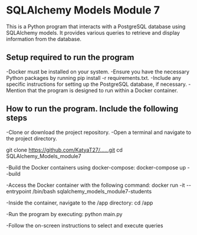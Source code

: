 # SQLAlchemy Models Module 7

This is a Python program that interacts with a PostgreSQL database using SQLAlchemy models. It provides various queries to retrieve and display information from the database.

## Setup required to run the program

-Docker must be installed on your system.
-Ensure you have the necessary Python packages by running pip install -r requirements.txt.
-Include any specific instructions for setting up the PostgreSQL database, if necessary.
-Mention that the program is designed to run within a Docker container.

## How to run the program. Include the following steps

-Clone or download the project repository.
-Open a terminal and navigate to the project directory.

git clone <https://github.com/KatyaT27/......git>
cd SQLAlchemy_Models_module7

-Build the Docker containers using docker-compose:
docker-compose up --build

-Access the Docker container with the following command:
docker run -it --entrypoint /bin/bash sqlalchemy_models_module7-students

-Inside the container, navigate to the /app directory:
cd /app

-Run the program by executing:
python main.py

-Follow the on-screen instructions to select and execute queries
